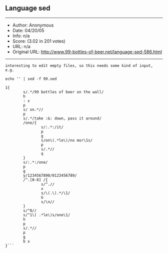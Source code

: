 
## Language sed ##
---
- Author: Anonymous
- Date: 04/20/05
- Info: n/a
- Score:  (3.02 in 201 votes)
- URL: n/a
- Original URL: http://www.99-bottles-of-beer.net/language-sed-586.html
---

```The UNIX stream editor.  The creator of sed didn't think it's 
interesting to edit empty files, so this needs some kind of input, e.g. 

echo '' | sed -f 99.sed

1{
        s/.*/99 bottles of beer on the wall/
        h
        : x
        p
        s/ on.*//
        p
        s/.*/take :&: down, pass it around/
        /one/{
                s/:.*:/it/
                p
                g
                s/on\(.*le\)/no mor\1s/
                p
                s/.*//
                q
        }
        s/:.*:/one/
        p
        g
        y/1234567890/0123456789/
        /^.[0-8] /{
                s/^.//
                x
                s/\(.\).*/\1/
                G
                s/\n//
        }
        s/^0//
        s/^1\( .*le\)s/one\1/
        h
        p
        s/.*//
        p
        g
        b x
}```